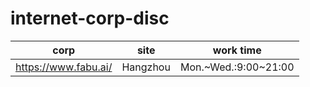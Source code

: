 # internet-corp-disc


| corp                 | site     | work time             |
| -------------------- | -------- | --------------------- |
| https://www.fabu.ai/ | Hangzhou | Mon.~Wed.:9:00~21:00 |
